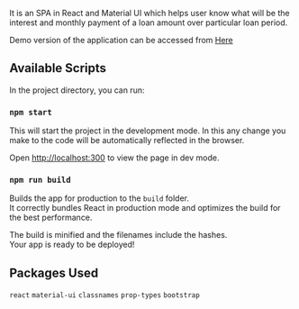 It is an SPA in React and Material UI which helps user know what will be the interest and monthly payment of a loan amount over particular loan period.

Demo version of the application can be accessed from [Here](https://varun-loan-calculator.herokuapp.com/)

## Available Scripts

In the project directory, you can run:

### `npm start`

This will start the project in the development mode. In this any change you make to the code will be automatically
reflected in the browser.<br />

Open [http://localhost:300](http://localhost:3000) to view the page in dev mode.

### `npm run build`

Builds the app for production to the `build` folder.<br />
It correctly bundles React in production mode and optimizes the build for the best performance.

The build is minified and the filenames include the hashes.<br />
Your app is ready to be deployed!


## Packages Used

`react`
`material-ui`
`classnames`
`prop-types`
`bootstrap`